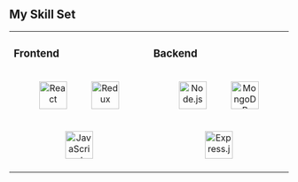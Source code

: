
## My Skill Set  
<table><tr><td valign="top" width="50%">

### Frontend  
<div align="center">  
<img style="margin: 20px" src="https://profilinator.rishav.dev/skills-assets/react-original-wordmark.svg" alt="React" height="50" />  
<img style="margin: 20px" src="https://profilinator.rishav.dev/skills-assets/redux-original.svg" alt="Redux" height="50" /> 
<img style="margin: 20px" src="https://profilinator.rishav.dev/skills-assets/javascript-original.svg" alt="JavaScript" height="50" />    
</div></td><td valign="top" width="50%">

### Backend  
<div align="center">  
<img style="margin: 20px" src="https://profilinator.rishav.dev/skills-assets/nodejs-original-wordmark.svg" alt="Node.js" height="50" /> 
<img style="margin: 20px" src="https://profilinator.rishav.dev/skills-assets/mongodb-original-wordmark.svg" alt="MongoDB" height="50" />  
<img style="margin: 20px" src="https://profilinator.rishav.dev/skills-assets/express-original-wordmark.svg" alt="Express.js" height="50" />    
</div></td>

</table>  

<!--
**Rizzes44/Rizzes44** is a ✨ _special_ ✨ repository because its `README.md` (this file) appears on your GitHub profile.

Here are some ideas to get you started:

- 🔭 I’m currently working on ...
- 🌱 I’m currently learning ...
- 👯 I’m looking to collaborate on ...
- 🤔 I’m looking for help with ...
- 💬 Ask me about ...
- 📫 How to reach me: ...
- 😄 Pronouns: ...
- ⚡ Fun fact: ...
-->
